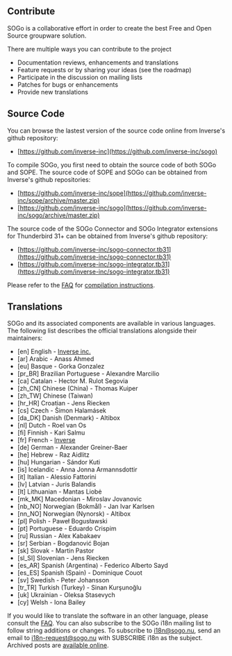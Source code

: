 ## Contribute

SOGo is a collaborative effort in order to create the best Free and Open Source groupware solution.

There are multiple ways you can contribute to the project

* Documentation reviews, enhancements and translations
* Feature requests or by sharing your ideas (see the roadmap)
* Participate in the discussion on mailing lists
* Patches for bugs or enhancements
* Provide new translations

## Source Code

You can browse the lastest version of the source code online from Inverse's github repository:

* [https://github.com/inverse-inc](https://github.com/inverse-inc/sogo)

To compile SOGo, you first need to obtain the source code of both SOGo and SOPE. The source code of SOPE and SOGo can be obtained from Inverse's github repositories:

* [https://github.com/inverse-inc/sope](https://github.com/inverse-inc/sope/archive/master.zip)
* [https://github.com/inverse-inc/sogo](https://github.com/inverse-inc/sogo/archive/master.zip)

The source code of the SOGo Connector and SOGo Integrator extensions for Thunderbird 31+ can be obtained from Inverse's github repository:

* [https://github.com/inverse-inc/sogo-connector.tb31](https://github.com/inverse-inc/sogo-connector.tb31)
* [https://github.com/inverse-inc/sogo-integrator.tb31](https://github.com/inverse-inc/sogo-integrator.tb31)

Please refer to the [FAQ](https://sogo.nu/support.html#/faq) for [compilation instructions](https://sogo.nu/support/faq/how-do-i-compile-sogo.html).

## Translations

SOGo and its associated components are available in various languages. The following list describes the official translations alongside their maintainers:

* [en] English - [Inverse inc.](https://inverse.ca/)
* [ar] Arabic - Anass Ahmed
* [eu] Basque - Gorka Gonzalez
* [pr_BR] Brazilian Portuguese - Alexandre Marcilio
* [ca] Catalan - Hector M. Rulot Segovia
* [zh_CN] Chinese (China) - Thomas Kuiper
* [zh_TW] Chinese (Taiwan)
* [hr_HR] Croatian - Jens Riecken
* [cs] Czech - Šimon Halamásek
* [da_DK] Danish (Denmark) - Altibox
* [nl] Dutch - Roel van Os
* [fi] Finnish - Kari Salmu
* [fr] French - [Inverse](https://inverse.ca/)
* [de] German - Alexander Greiner-Baer
* [he] Hebrew - Raz Aidlitz
* [hu] Hungarian - Sándor Kuti
* [is] Icelandic - Anna Jonna Armannsdottir
* [it] Italian - Alessio Fattorini
* [lv] Latvian - Juris Balandis
* [lt] Lithuanian - Mantas Liobė
* [mk_MK] Macedonian - Miroslav Jovanovic
* [nb_NO] Norwegian (Bokmål) - Jan Ivar Karlsen
* [nn_NO] Norwegian (Nynorsk) - Altibox
* [pl] Polish - Paweł Bogusławski
* [pt] Portuguese - Eduardo Crispim
* [ru] Russian - Alex Kabakaev
* [sr] Serbian - Bogdanović Bojan
* [sk] Slovak - Martin Pastor
* [sl_SI] Slovenian - Jens Riecken
* [es_AR] Spanish (Argentina) - Federico Alberto Sayd
* [es_ES] Spanish (Spain) - Dominique Couot
* [sv] Swedish - Peter Johansson
* [tr_TR] Turkish (Turkey) - Sinan Kurşunoğlu
* [uk] Ukrainian - Oleksa Stasevych
* [cy] Welsh - Iona Bailey
 
If you would like to translate the software in an other language, please consult the [FAQ](https://sogo.nu/support/faq/how-to-translate-sogo-in-another-language.html). You can also subscribe to the SOGo i18n mailing list to follow string additions or changes. To subscribe to i18n@sogo.nu, send an email to i18n-request@sogo.nu with SUBSCRIBE i18n as the subject. Archived posts are [available online](https://lists.inverse.ca/sogo/arc/i18n).
